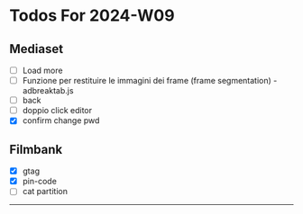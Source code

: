 # Todos For 2024-W09

## Mediaset

- [ ] Load more
- [ ] Funzione per restituire le immagini dei frame (frame segmentation) - adbreaktab.js
- [ ] back
- [ ] doppio click editor
- [x] confirm change pwd

## Filmbank

- [x] gtag
- [x] pin-code
- [ ] cat partition

---
